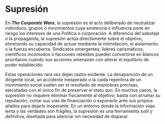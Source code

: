 # Supresión

En _**The Corporate Wars**_, la supresión es el acto deliberado de neutralizar individuos, grupos o movimientos cuya existencia o influencia pone en riesgo los intereses de una Política o corporación. A diferencia del sabotaje o la propaganda, la supresión actúa directamente sobre el objetivo, eliminando su capacidad de actuar mediante la intimidación, el aislamiento o la fuerza encubierta. Sindicatos emergentes, líderes carismáticos, científicos incómodos o facciones rebeldes pueden convertirse en blancos prioritarios cuando sus acciones amenazan con alterar el equilibrio de poder establecido.

Estas operaciones rara vez dejan rastro evidente. La desaparición de un dirigente local, un accidente inesperado o la caída repentina de un movimiento social suelen ser el resultado de maniobras precisas, ejecutadas con el único fin de preservar el statu quo. En muchos casos, la supresión no requiere eliminar físicamente al objetivo; basta con arruinar su reputación, cortar sus vías de financiación o exponerlo ante sus propios aliados para dejarlo inoperante. En un entorno donde la información viaja lenta y las verdades son frágiles, la supresión es una herramienta sutil y definitiva, diseñada para silenciar sin necesidad de disparar.
